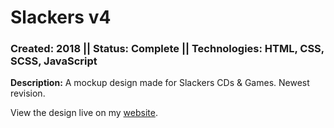 # Slackers v4
### Created: 2018 || Status: Complete || Technologies: HTML, CSS, SCSS, JavaScript

**Description:** A mockup design made for Slackers CDs & Games. Newest revision.

View the design live on my [website](https://tjonesdev-work.github.io/slackers_v4_vanillajs_sass).
